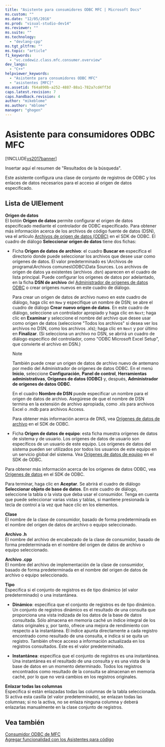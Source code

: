 ```yaml
---
title: "Asistente para consumidores ODBC MFC | Microsoft Docs"
ms.custom: ""
ms.date: "12/05/2016"
ms.prod: "visual-studio-dev14"
ms.reviewer: ""
ms.suite: ""
ms.technology: 
  - "devlang-cpp"
ms.tgt_pltfrm: ""
ms.topic: "article"
f1_keywords: 
  - "vc.codewiz.class.mfc.consumer.overview"
dev_langs: 
  - "C++"
helpviewer_keywords: 
  - "Asistente para consumidores ODBC MFC"
  - "asistentes [MFC]"
ms.assetid: f64a890b-a252-4887-88a1-782a7cd4ff3d
caps.latest.revision: 7
caps.handback.revision: 4
author: "mikeblome"
ms.author: "mblome"
manager: "ghogen"
---
```

# Asistente para consumidores ODBC MFC
[!INCLUDE[vs2017banner](../../assembler/inline/includes/vs2017banner.md)]

Insertar aquí el resumen de "Resultados de la búsqueda".  
  
 Este asistente configura una clase de conjunto de registros de ODBC y los enlaces de datos necesarios para el acceso al origen de datos especificado.  
  
## Lista de UIElement  
 **Origen de datos**  
 El botón **Origen de datos** permite configurar el origen de datos especificado mediante el controlador de ODBC especificado.  Para obtener más información acerca de los archivos de código fuente de datos \(DSN\), vea el artículo [Archivos de origen de datos \(ODBC\)](https://msdn.microsoft.com/en-us/library/ms715401.aspx) en el SDK de ODBC.  El cuadro de diálogo **Seleccionar origen de datos** tiene dos fichas:  
  
-   Ficha **Origen de datos de archivo**: el cuadro **Buscar en** especifica el directorio donde puede seleccionar los archivos que desee usar como orígenes de datos.  El valor predeterminado es \\Archivos de programa\\Archivos comunes\\ODBC\\Data Sources.  Los archivos de origen de datos ya existentes \(archivos .dsn\) aparecen en el cuadro de lista principal.  Puede configurar los orígenes de datos por adelantado, en la ficha **DSN de archivo** del [Administrador de orígenes de datos ODBC](https://msdn.microsoft.com/en-us/library/ms714024.aspx) o crear orígenes nuevos en este cuadro de diálogo.  
  
     Para crear un origen de datos de archivo nuevo en este cuadro de diálogo, haga clic en `New` y especifique un nombre de DSN; se abre el cuadro de diálogo **Crear nuevo origen de datos**.  En este cuadro de diálogo, seleccione un controlador apropiado y haga clic en `Next`; haga clic en **Examinar** y seleccione el nombre del archivo que desee usar como origen de datos \(seleccione "Todos los archivos" si desea ver los archivos no DSN, como los archivos .xls\); haga clic en `Next` y por último en **Finalizar**. \(Si selecciona un archivo no DSN, se abrirá un cuadro de diálogo específico del controlador, como "ODBC Microsoft Excel Setup", que convierte el archivo en DSN.\)  
  
    > [!NOTE]
    >  También puede crear un origen de datos de archivo nuevo de antemano por medio del Administrador de orígenes de datos ODBC.  En el menú **Inicio**, seleccione **Configuración**, **Panel de control**, **Herramientas administrativas**, **Orígenes de datos \(ODBC\)** y, después, **Administrador de orígenes de datos ODBC**.  
  
     En el cuadro **Nombre de DSN** puede especificar un nombre para el origen de datos de archivo.  Asegúrese de que el nombre de DSN termina en la extensión de archivo apropiada, como .xls para archivos Excel o .mdb para archivos Access.  
  
     Para obtener más información acerca de DNS, vea [Orígenes de datos de archivo](https://msdn.microsoft.com/en-us/library/ms715401.aspx) en el SDK de ODBC.  
  
-   Ficha **Origen de datos de equipo**: esta ficha muestra orígenes de datos de sistema y de usuario.  Los orígenes de datos de usuario son específicos de un usuario de este equipo.  Los orígenes de datos del sistema pueden ser utilizados por todos los usuarios de este equipo en un servicio global del sistema.  Vea [Orígenes de datos de equipo](https://msdn.microsoft.com/en-us/library/ms710952.aspx) en el SDK de ODBC.  
  
 Para obtener más información acerca de los orígenes de datos ODBC, vea [Orígenes de datos](https://msdn.microsoft.com/en-us/library/ms711688.aspx) en el SDK de ODBC.  
  
 Para terminar, haga clic en **Aceptar**.  Se abrirá el cuadro de diálogo **Seleccionar objeto de base de datos**.  En este cuadro de diálogo, seleccione la tabla o la vista que deba usar el consumidor.  Tenga en cuenta que puede seleccionar varias vistas y tablas, si mantiene presionada la tecla de control a la vez que hace clic en los elementos.  
  
 **Clase**  
 El nombre de la clase de consumidor, basado de forma predeterminada en el nombre del origen de datos de archivo o equipo seleccionado.  
  
 **Archivo .h**  
 El nombre del archivo de encabezado de la clase de consumidor, basado de forma predeterminada en el nombre del origen de datos de archivo o equipo seleccionado.  
  
 **Archivo .cpp**  
 El nombre del archivo de implementación de la clase de consumidor, basado de forma predeterminada en el nombre del origen de datos de archivo o equipo seleccionado.  
  
 **Tipo**  
 Especifica si el conjunto de registros es de tipo dinámico \(el valor predeterminado\) o una instantánea.  
  
-   **Dinámico**: especifica que el conjunto de registros es de tipo dinámico.  Un conjunto de registros dinámico es el resultado de una consulta que proporciona una vista indizada de los datos de la base de datos consultada.  Sólo almacena en memoria caché un índice integral de los datos originales y, por tanto, ofrece una mejora de rendimiento con respecto a la instantánea.  El índice apunta directamente a cada registro encontrado como resultado de una consulta, e indica si se quita un registro.  También ofrece acceso a información actualizada en los registros consultados.  Éste es el valor predeterminado.  
  
-   **Instantánea**: especifica que el conjunto de registros es una instantánea.  Una instantánea es el resultado de una consulta y es una vista de la base de datos en un momento determinado.  Todos los registros encontrados como resultado de la consulta se almacenan en memoria caché, por lo que no verá cambios en los registros originales.  
  
 **Enlazar todas las columnas**  
 Especifica si están enlazadas todas las columnas de la tabla seleccionada.  Si activa esta casilla \(el valor predeterminado\), se enlazan todas las columnas; si no la activa, no se enlaza ninguna columna y deberá enlazarlas manualmente en la clase conjunto de registros.  
  
## Vea también  
 [Consumidor ODBC de MFC](../../mfc/reference/adding-an-mfc-odbc-consumer.md)   
 [Agregar funcionalidad con los Asistentes para código](../../ide/adding-functionality-with-code-wizards-cpp.md)
